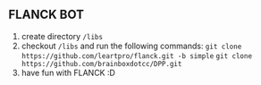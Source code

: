 ## FLANCK BOT

1. create directory `/libs`
2. checkout `/libs` and run the following commands:
   `git clone https://github.com/leartpro/flanck.git -b simple`
   `git clone https://github.com/brainboxdotcc/DPP.git`
3. have fun with FLANCK :D